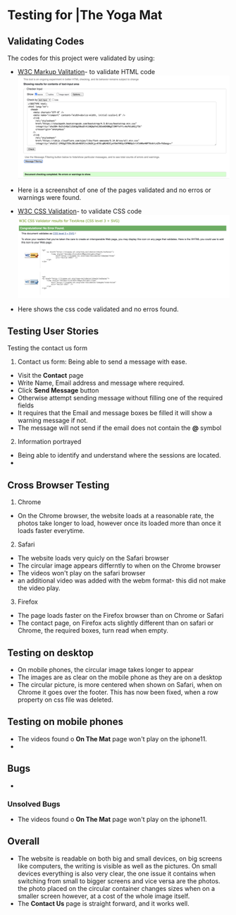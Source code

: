 # Testing for |The Yoga Mat


## Validating Codes
The codes for this project were validated by using:
* [W3C Markup Valitation](https://validator.w3.org)- to validate HTML code
![HTML validation](assets/images/html-validation1.png)
- Here is a screenshot of one of the pages validated and no erros or warnings were found.
* [W3C CSS Validation](https://jigsaw.w3.org/css-validator/)- to validate CSS code
![css validation](assets/images/css-validation.png)
- Here shows the css code validated and no erros found.

## Testing User Stories
Testing the contact us form
 1. Contact us form: Being able to send a message with ease.
- Visit the **Contact** page
- Write Name, Email address and message where required.
- Click **Send Message** button
- Otherwise attempt sending message without filling one of the required fields
- It requires that the Email and message boxes be filled it will show a warning message if not.
- The message will not send if the email does not contain the **@** symbol
2. Information portrayed
- Being able to identify and understand where the sessions are located.
-

## Cross Browser Testing
1. Chrome
* On the Chrome browser, the website loads at a reasonable rate, the photos take longer to load,
however once its loaded more than once it loads faster everytime.



2. Safari
* The website loads very quicly on the Safari browser
* The circular image appears differntly to when on the Chrome browser
* The videos won't play on the safari browser
* an additional video <source> was added with the webm format- this did not make the video play.
3. Firefox 
* The page loads faster on the Firefox browser than on Chrome or Safari
* The contact page, on Firefox acts slightly different than on safari or Chrome, 
the required boxes, turn read when empty.

## Testing on desktop 
- On mobile phones, the circular image takes longer to appear
- The images are as clear on the mobile phone as they are on a desktop
- The circular picture, is more centered when shown on Safari, when on Chrome it goes over the footer.
This has now been fixed, when a row property on css file was deleted.

## Testing on mobile phones
- The videos found o **On The Mat** page won't play on the iphone11.
- 
## Bugs
* 
### Unsolved Bugs
* The videos found o **On The Mat** page won't play on the iphone11.

## Overall
* The website is readable on both big and small devices, on big screens like computers, the writing is visible as well as the pictures.
On small devices everything is also very clear, the one issue it contains when switching from small to bigger screens and vice versa
are the photos. the photo placed on the circular container changes sizes when on a smaller screen however, at a cost of the whole image itself.
* The **Contact Us** page is straight forward, and it works well.
